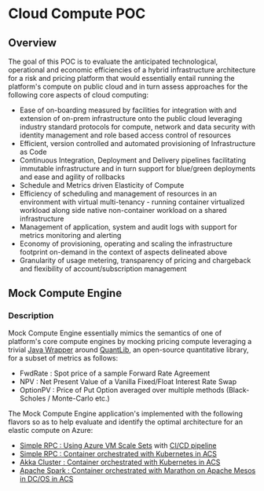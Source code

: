 # Cloud Compute POC

## Overview

The goal of this POC is to evaluate the anticipated technological, operational and economic efficiencies of a 
hybrid infrastructure architecture for a risk and pricing platform that would essentially entail running the platform's 
compute on public cloud and in turn assess approaches for the following core aspects of cloud computing:

 * Ease of on-boarding measured by facilities for integration with and extension of on-prem infrastructure onto the 
   public cloud leveraging industry standard protocols for compute, network and data security with identity management 
   and role based access control of resources
 * Efficient, version controlled and automated provisioning of Infrastructure as Code
 * Continuous Integration, Deployment and Delivery pipelines facilitating immutable infrastructure and in turn support 
   for blue/green deployments and ease and agility of rollbacks
 * Schedule and Metrics driven Elasticity of Compute
 * Efficiency of scheduling and management of resources in an environment with virtual multi-tenancy - running container 
   virtualized workload along side native non-container workload on a shared infrastructure
 * Management of application, system and audit logs with support for metrics monitoring and alerting   
 * Economy of provisioning, operating and scaling the infrastructure footprint on-demand in the context of aspects
   delineated above
 * Granularity of usage metering, transparency of pricing and chargeback and flexibility of account/subscription 
   management 
   
   
## Mock Compute Engine

### Description

Mock Compute Engine essentially mimics the semantics of one of platform's core compute engines by mocking pricing compute 
leveraging a trivial [Java Wrapper](https://github.com/amolthacker/azure-poc-compute-engine-mock) around [QuantLib](http://quantlib.org/index.shtml), 
an open-source quantitative library, for a subset of metrics as follows:
 * FwdRate  : Spot price of a sample Forward Rate Agreement
 * NPV      : Net Present Value of a Vanilla Fixed/Float Interest Rate Swap
 * OptionPV : Price of Put Option averaged over multiple methods (Black-Scholes / Monte-Carlo etc.)
      

The Mock Compute Engine application's implemented with the following flavors so as to help evaluate and identify the 
optimal architecture for an elastic compute on Azure:

 * [Simple RPC   : Using Azure VM Scale Sets](https://github.com/amolthacker/azure-poc-compute-engine-vmss) with [CI/CD pipeline](https://github.com/amolthacker/azure-poc-compute-engine-vmss-cicd)
 * [Simple RPC   : Container orchestrated with Kubernetes in ACS](https://github.com/amolthacker/azure-poc-compute-engine-acs-rpc)
 * [Akka Cluster : Container orchestrated with Kubernetes in ACS](https://github.com/amolthacker/azure-poc-compute-engine-acs-akka)
 * [Apache Spark : Container orchestrated with Marathon on Apache Mesos in DC/OS in ACS](https://github.com/amolthacker/azure-poc-compute-engine-acs-spark) 
